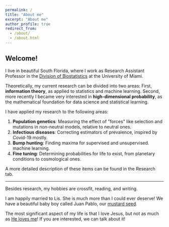 ```yaml
---
permalink: /
title: "About me"
excerpt: "About me"
author_profile: true
redirect_from: 
  - /about/
  - /about.html
---
```


## Welcome!

I live in beautiful South Florida, where I work as Research Assistant Professor in the [Division of Biostatistics](https://www.publichealth.med.miami.edu/divisions/biostatistics/) at the University of Miami. 

Theoretically, my current research can be divided into two areas: First, **information theory**, as applied to statistics and machine learning. Second, more recently I became very interested in **high-dimensional probability**, as the mathematical foundation for data science and statistical learning.

I have applied my research to the following areas:

1. **Population genetics**: Measuring the effect of "forces" like selection and mutations in non-neutral models, relative to neutral ones.
2. **Infectious diseases**: Correcting estimators of prevalence, inspired by Covid-19 mostly.
3. **Bump hunting**: Finding maxima for supervised and unsupervised. machine learning.
4. **Fine tuning**: Determining probabilities for life to exist, from planetary conditions to cosmological ones. 

A more detailed description of these items can be found in the Research tab.

---

Besides research, my hobbies are crossfit, reading, and writing.

I am happily married to Lis. She is much more than I could ever deserve! We have a beautiful baby boy called Juan Pablo, our [mustard seed](https://www.biblegateway.com/passage/?search=Mateo+13%3A31-32&version=NIV).

The most significant aspect of my life is that I love Jesus, but not as much as [He loves me](https://www.biblegateway.com/passage/?search=John%203%3A16&version=NIV)! If you are interested, we can talk about it!
